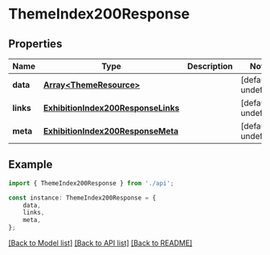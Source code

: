 # ThemeIndex200Response


## Properties

Name | Type | Description | Notes
------------ | ------------- | ------------- | -------------
**data** | [**Array&lt;ThemeResource&gt;**](ThemeResource.md) |  | [default to undefined]
**links** | [**ExhibitionIndex200ResponseLinks**](ExhibitionIndex200ResponseLinks.md) |  | [default to undefined]
**meta** | [**ExhibitionIndex200ResponseMeta**](ExhibitionIndex200ResponseMeta.md) |  | [default to undefined]

## Example

```typescript
import { ThemeIndex200Response } from './api';

const instance: ThemeIndex200Response = {
    data,
    links,
    meta,
};
```

[[Back to Model list]](../README.md#documentation-for-models) [[Back to API list]](../README.md#documentation-for-api-endpoints) [[Back to README]](../README.md)
